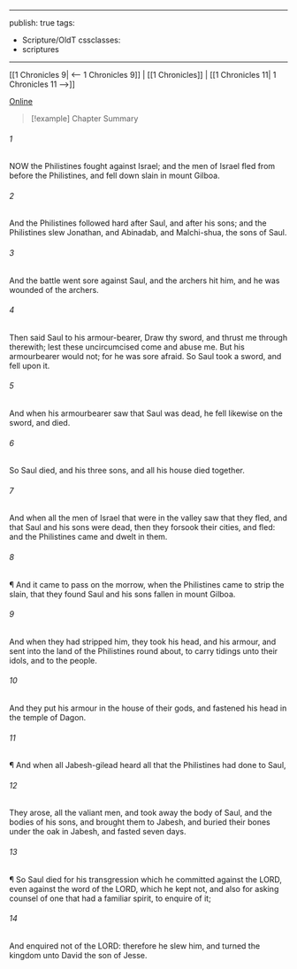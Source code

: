 

---
publish: true
tags:
  - Scripture/OldT
cssclasses:
  - scriptures
---
[[1 Chronicles 9| <-- 1 Chronicles 9]] | [[1 Chronicles]] | [[1 Chronicles 11| 1 Chronicles 11 -->]]

[Online](https://churchofjesuschrist.org/study/scriptures/ot/1-chr/10?lang=eng)

>[!example] Chapter Summary
>
###### 1
NOW the Philistines fought against Israel; and the men of Israel fled from before the Philistines, and fell down slain in mount Gilboa.
###### 2
And the Philistines followed hard after Saul, and after his sons; and the Philistines slew Jonathan, and Abinadab, and Malchi-shua, the sons of Saul.
###### 3
And the battle went sore against Saul, and the archers hit him, and he was wounded of the archers.
###### 4
Then said Saul to his armour-bearer, Draw thy sword, and thrust me through therewith; lest these uncircumcised come and abuse me.  But his armourbearer would not; for he was sore afraid.  So Saul took a sword, and fell upon it.
###### 5
And when his armourbearer saw that Saul was dead, he fell likewise on the sword, and died.
###### 6
So Saul died, and his three sons, and all his house died together.
###### 7
And when all the men of Israel that were in the valley saw that they fled, and that Saul and his sons were dead, then they forsook their cities, and fled: and the Philistines came and dwelt in them.
###### 8
¶ And it came to pass on the morrow, when the Philistines came to strip the slain, that they found Saul and his sons fallen in mount Gilboa.
###### 9
And when they had stripped him, they took his head, and his armour, and sent into the land of the Philistines round about, to carry tidings unto their idols, and to the people.
###### 10
And they put his armour in the house of their gods, and fastened his head in the temple of Dagon.
###### 11
¶ And when all Jabesh-gilead heard all that the Philistines had done to Saul,
###### 12
They arose, all the valiant men, and took away the body of Saul, and the bodies of his sons, and brought them to Jabesh, and buried their bones under the oak in Jabesh, and fasted seven days.
###### 13
¶ So Saul died for his transgression which he committed against the LORD, even against the word of the LORD, which he kept not, and also for asking counsel of one that had a familiar spirit, to enquire of it;
###### 14
And enquired not of the LORD: therefore he slew him, and turned the kingdom unto David the son of Jesse.



